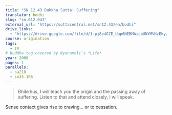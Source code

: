```yaml
---
title: "SN 12.43 Dukkha Sutta: Suffering"
translator: bodhi
slug: "sn.012.043"
external_url: "https://suttacentral.net/sn12.43/en/bodhi"
drive_links:
  - "https://drive.google.com/file/d/1-pj8e4G7E_Uup0NEBMAicbUNYMVHzEky/view?usp=drivesdk"
course: origination
tags:
  - sn
# buddha tag covered by Nyanamoli's *Life*
year: 2000
pages: 1
parallels:
  - sa218
  - sn35.106
---
```


> Bhikkhus, I will teach you the origin and the passing away of suffering. Listen to that and attend closely, I will speak.

Sense contact gives rise to craving... or to cessation.
